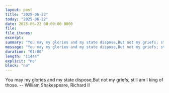 ```yaml
---
layout: post
title: "2025-06-22"
today: "2025-06-22"
date: 2025-06-22 00:00:00 0000
file:
file_itunes:
excerpt:
summary: "You may my glories and my state dispose,But not my griefs; still am I king of those. -- William Shakespeare, Richard II "
message: "You may my glories and my state dispose,But not my griefs; still am I king of those. -- William Shakespeare, Richard II "
duration: "01:00"
length: "11444"
explicit: "no"
block: "no"
---
```

You may my glories and my state dispose,But not my griefs; still am I king of those. -- William Shakespeare, Richard II 

